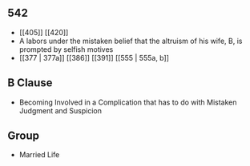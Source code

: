 ## 542
- [[405]] [[420]] 
- A labors under the mistaken belief that the altruism of his wife, B, is prompted by selfish motives
- [[377 | 377a]] [[386]] [[391]] [[555 | 555a, b]] 

## B Clause
- Becoming Involved in a Complication that has to do with Mistaken Judgment and Suspicion

## Group
- Married Life

